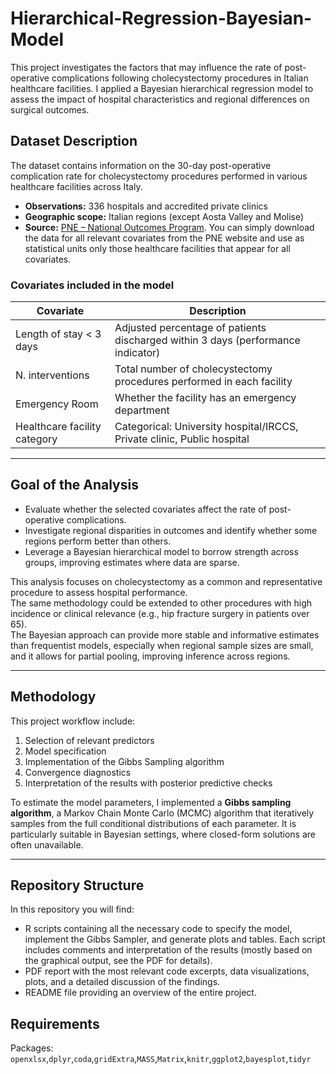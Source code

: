 # Hierarchical-Regression-Bayesian-Model
This project investigates the factors that may influence the rate of post-operative complications following cholecystectomy procedures in Italian healthcare facilities. I applied a Bayesian hierarchical regression model to assess the impact of hospital characteristics and regional differences on surgical outcomes.

## Dataset Description
The dataset contains information on the 30-day post-operative complication rate for cholecystectomy procedures performed in various healthcare facilities across Italy.  

- **Observations:** 336 hospitals and accredited private clinics  
- **Geographic scope:** Italian regions (except Aosta Valley and Molise)   
- **Source:** [PNE – National Outcomes Program](https://pne.agenas.it/). You can simply download the data for all relevant covariates from the PNE website and use as statistical units only those healthcare facilities that appear for all covariates.

### Covariates included in the model
| Covariate                        | Description                                                                 |
|----------------------------------|-----------------------------------------------------------------------------|
| Length of stay < 3 days          | Adjusted percentage of patients discharged within 3 days (performance indicator) |
| N. interventions                 | Total number of cholecystectomy procedures performed in each facility       |
| Emergency Room                   | Whether the facility has an emergency department                            |
| Healthcare facility category     | Categorical: University hospital/IRCCS, Private clinic, Public hospital     |

---

## Goal of the Analysis
- Evaluate whether the selected covariates affect the rate of post-operative complications.  
- Investigate regional disparities in outcomes and identify whether some regions perform better than others.  
- Leverage a Bayesian hierarchical model to borrow strength across groups, improving estimates where data are sparse.  

This analysis focuses on cholecystectomy as a common and representative procedure to assess hospital performance.  
The same methodology could be extended to other procedures with high incidence or clinical relevance (e.g., hip fracture surgery in patients over 65).  
The Bayesian approach can provide more stable and informative estimates than frequentist models, especially when regional sample sizes are small, and it allows for partial pooling, improving inference across regions.  

---

## Methodology
This project workflow include:

1. Selection of relevant predictors
2. Model specification 
3. Implementation of the Gibbs Sampling algorithm
4. Convergence diagnostics
5. Interpretation of the results with posterior predictive checks

To estimate the model parameters, I implemented a **Gibbs sampling algorithm**, a Markov Chain Monte Carlo (MCMC) algorithm that iteratively samples from the full conditional distributions of each parameter. It is particularly suitable in Bayesian settings, where closed-form solutions are often unavailable.

---
## Repository Structure
In this repository you will find:
- R scripts containing all the necessary code to specify the model, implement the Gibbs Sampler, and generate plots and tables. Each script includes comments and interpretation of the results (mostly based on the graphical output, see the PDF for details).
- PDF report with the most relevant code excerpts, data visualizations, plots, and a detailed discussion of the findings.
- README file providing an overview of the entire project.

## Requirements
Packages: `openxlsx`,`dplyr`,`coda`,`gridExtra`,`MASS`,`Matrix`,`knitr`,`ggplot2`,`bayesplot`,`tidyr`


